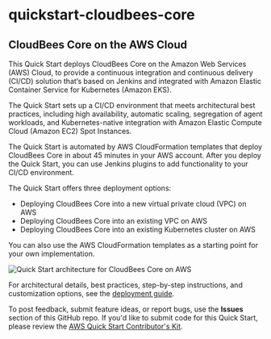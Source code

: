 # quickstart-cloudbees-core
## CloudBees Core on the AWS Cloud


This Quick Start deploys CloudBees Core on the Amazon Web Services (AWS) Cloud, to provide a continuous integration and continuous delivery (CI/CD) solution that’s based on Jenkins and integrated with Amazon Elastic Container Service for Kubernetes (Amazon EKS).

The Quick Start sets up a CI/CD environment that meets architectural best practices, including high availability, automatic scaling, segregation of agent workloads, and Kubernetes-native integration with Amazon Elastic Compute Cloud (Amazon EC2) Spot Instances.

The Quick Start is automated by AWS CloudFormation templates that deploy CloudBees Core in about 45 minutes in your AWS account. After you deploy the Quick Start, you can use Jenkins plugins to add functionality to your CI/CD environment.

The Quick Start offers three deployment options:

- Deploying CloudBees Core into a new virtual private cloud (VPC) on AWS
- Deploying CloudBees Core into an existing VPC on AWS
- Deploying CloudBees Core into an existing Kubernetes cluster on AWS

You can also use the AWS CloudFormation templates as a starting point for your own implementation.

![Quick Start architecture for CloudBees Core on AWS](https://d1.awsstatic.com/partner-network/QuickStart/datasheets/cloudbees-core-architecture-on-aws.png)

For architectural details, best practices, step-by-step instructions, and customization options, see the 
[deployment guide](https://aws-quickstart.s3.amazonaws.com/quickstart-cloudbees-core/doc/cloudbees-core-on-the-aws-cloud.pdf).

To post feedback, submit feature ideas, or report bugs, use the **Issues** section of this GitHub repo.
If you'd like to submit code for this Quick Start, please review the [AWS Quick Start Contributor's Kit](https://aws-quickstart.github.io/). 
